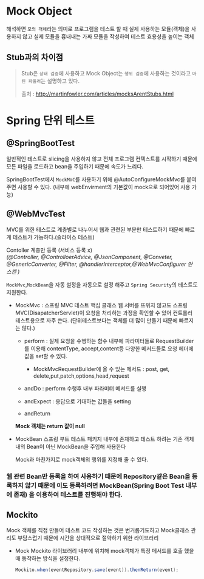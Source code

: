 # Mock Object

해석하면 `모의 객체`라는 의미로 프로그램을 테스트 할 때 실제 사용하는 모듈(객체)을 사용하지 않고 실제 모듈을 흉내내는 가짜 모듈을 작성하여 테스트 효용성을 높이는 객체

## Stub과의 차이점

> Stub은 `상태 검증`에 사용하고 Mock Object는 `행위 검증`에 사용하는 것이라고 `마틴 파울러`는 설명하고 있다.
>
> 출처 : http://martinfowler.com/articles/mocksArentStubs.html

# Spring 단위 테스트

## @SpringBootTest

일반적인 테스트로 slicing을 사용하지 않고 전체 프로그램 컨텍스트를 시작하기 때문에 모든 파일을 로드하고 bean을 주입하기 때문에 속도가 느리다.

SpringBootTest에서 `MockMVC`를 사용하기 위해 @AutoConfigureMockMvc를 붙여주면 사용할 수 있다. (내부에 webEnvirment의 기본값이 mock으로 되어있어 사용 가능)

## @WebMvcTest

MVC를 위한 테스트로 계층별로 나누어서 웹과 관련된 부분만 테스트하기 때문에 빠르게 테스트가 가능하다.(슬라이스 테스트)

Contoller 계층만 등록 (서비스 등록 x)
<br>_(@Controller, @ControlloerAdvice, @JsonComponent, @Conveter, @GenericConverter, @Filter, @handlerInterceptor,@WebMvcConfigurer 만 스캔 )_

`MockMvc`,`MockBean`을 자동 설정을 자동으로 설정 해주고 `Spring Security`의 테스트도 지원한다.

- MockMvc : 스프링 MVC 테스트 핵심 클래스
  웹 서버를 뜨위지 않고도 스프링 MVC(DisapatcherServlet)이 요청을 처리하는 과정을 확인할 수 있어 컨트롤러 테스트용으로 자주 쓴다. (단위테스트보다는 객체를 더 많이 만들기 때문에 빠르지는 않다.)

  - perform : 실제 요청을 수행하는 함수
    내부에 파라미터들로 RequestBuilder를 이용해 contentType, accept,content등 다양한 메서드들로 요청 헤더에 값을 set할 수 있다.

    - MockMvcRequestBuilder에 올 수 있는 메서드 : post, get, delete,put,patch,options,head,request

  - andDo : perform 수행후 내부 파라미터 메서드를 실행
  - andExpect : 응답으로 기대하는 값들을 setting
  - andReturn

  **Mock 객체는 return 값이 null**

- MockBean
  스프링 부트 테스트 패키지 내부에 존재하고 테스트 하려는 기존 객체내의 Bean이 아닌 MockBean을 주입해 사용한다

  Mock과 마찬가지로 mock객체의 행위를 지정해 줄 수 있다.

### 웹 관련 Bean만 등록을 하여 사용하기 때문에 Repository같은 Bean을 등록하지 않기 때문에 이도 등록하려면 MockBean(Spring Boot Test 내부에 존재) 을 이용하여 테스트를 진행해야 한다.

## Mockito

Mock 객체를 직접 만들어 테스트 코드 작성하는 것은 번거롭기도하고 Mock클래스 관리도 부담스럽기 때문에 시간을 상대적으로 절약하기 위한 라이브러리

- Mock
  Mockito 라이브러리 내부에 위치해 mock객체가 특정 메서드를 호출 했을 때 동작하는 방식을 설정한다.

  ```java
  Mockito.when(eventRepository.save(event)).thenReturn(event);
  ```
